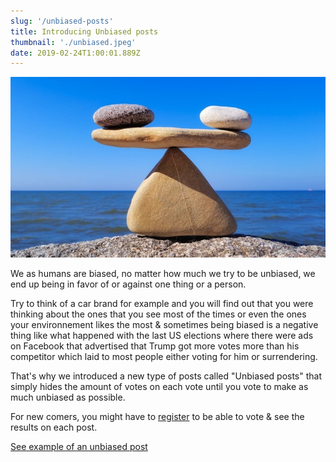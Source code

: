 ```yaml
---
slug: '/unbiased-posts'
title: Introducing Unbiased posts
thumbnail: './unbiased.jpeg'
date: 2019-02-24T1:00:01.889Z
---
```


![Unbiased Posts](unbiased.jpeg)

We as humans are biased, no matter how much we try to be unbiased, we end up being in favor of or against one thing or a person.

Try to think of a car brand for example and you will find out that you were thinking about the ones that you see most of the times or even the ones your environnement likes the most & sometimes being biased is a negative thing like what happened with the last US elections where there were ads on Facebook that advertised that Trump got more votes more than his competitor which laid to most people either voting for him or surrendering.

That's why we introduced a new type of posts called "Unbiased posts" that simply hides the amount of votes on each vote until you vote to make as much unbiased as possible.

For new comers, you might have to [register](https://app.beafapp.com/register) to be able to vote & see the results on each post.

[See example of an unbiased post](https://app.beafapp.com/post/5c71f65d01f9ef24776ddba7)

